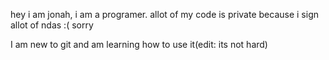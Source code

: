 hey i am jonah, i am a programer. allot of my code is private because i sign allot of ndas :( sorry



I am new to git and am learning how to use it(edit: its not hard)
